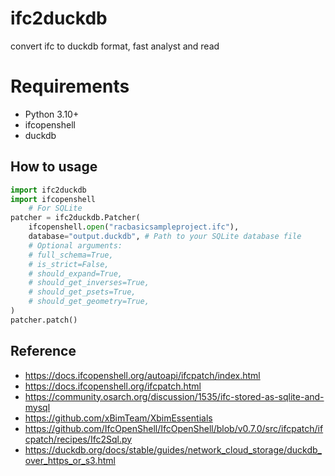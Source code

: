# ifc2duckdb

convert ifc to duckdb format, fast analyst and read  

# Requirements

- Python 3.10+
- ifcopenshell
- duckdb

## How to usage 

```py
import ifc2duckdb
import ifcopenshell
    # For SQLite
patcher = ifc2duckdb.Patcher(
    ifcopenshell.open("racbasicsampleproject.ifc"),
    database="output.duckdb", # Path to your SQLite database file
    # Optional arguments:
    # full_schema=True,
    # is_strict=False,
    # should_expand=True,
    # should_get_inverses=True,
    # should_get_psets=True,
    # should_get_geometry=True,
)
patcher.patch()
```

## Reference

- https://docs.ifcopenshell.org/autoapi/ifcpatch/index.html
- https://docs.ifcopenshell.org/ifcpatch.html
- https://community.osarch.org/discussion/1535/ifc-stored-as-sqlite-and-mysql
- https://github.com/xBimTeam/XbimEssentials
- https://github.com/IfcOpenShell/IfcOpenShell/blob/v0.7.0/src/ifcpatch/ifcpatch/recipes/Ifc2Sql.py
- https://duckdb.org/docs/stable/guides/network_cloud_storage/duckdb_over_https_or_s3.html
